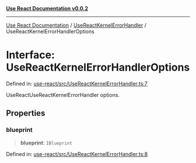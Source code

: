 [**Use React Documentation v0.0.2**](../../README.md)

***

[Use React Documentation](../../modules.md) / [UseReactKernelErrorHandler](../README.md) / UseReactKernelErrorHandlerOptions

# Interface: UseReactKernelErrorHandlerOptions

Defined in: [use-react/src/UseReactKernelErrorHandler.ts:7](https://github.com/stonemjs/use-react/blob/35b6e6a63b128df8b7d2db68dda3eb3286adfc69/src/UseReactKernelErrorHandler.ts#L7)

UseReactUseReactKernelErrorHandler options.

## Properties

### blueprint

> **blueprint**: `IBlueprint`

Defined in: [use-react/src/UseReactKernelErrorHandler.ts:8](https://github.com/stonemjs/use-react/blob/35b6e6a63b128df8b7d2db68dda3eb3286adfc69/src/UseReactKernelErrorHandler.ts#L8)
